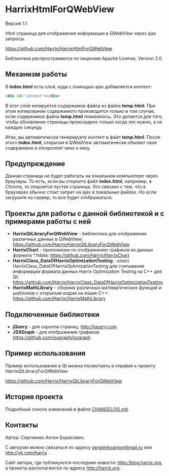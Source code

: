 HarrixHtmlForQWebView
=====================

Версия 1.1

Html страница для отображения информации в QWebView через ajax запросы.

https://github.com/Harrix/HarrixHtmlForQWebView

Библиотека распространяется по лицензии Apache License, Version 2.0.

Механизм работы
---------------

В **index.html** есть слой, куда с помощью ajax добавляется контент:

```html
<div id="content"></div>
```

В этот слой копируется содержимое файла из файла **temp.html**. При этом копирование содержимого производится только в том случае, если содержимое файла **temp.html** поменялось. Это делается для того, чтобы обновление страницы происходило только когда это нужно, а не каждую секунду.

Итак, вы автоматически генерируете контент в файл **temp.html**. После этого **index.html**, открытая в QWebView автоматически обновит свое содержимое и отскроллит окно к низу.

Предупреждение
--------------

Данная страница не будет работать на локальном компьютере через браузеры. То есть, если вы откроете файл **index.html**, например, в Chrome, то откроется пустая страница. Это связано с тем, что в браузерах обычно стоит запрет на ajax в локальных файлах. Но если загрузите на сервер, то все будет отображаться.

Проекты для работы с данной библиотекой и с примерами работы с ней
------------------------------------------------------------------

 * **HarrixQtLibraryForQWebView** - библиотека для отображения различных данных в QWebView: https://github.com/Harrix/HarrixQtLibraryForQWebView
 * **HarrixChart** - приложение по отображению графиков из данных формата *.hdata: https://github.com/Harrix/HarrixChart
 * **HarrixClass_DataOfHarrixOptimizationTesting** - класс HarrixClass_DataOfHarrixOptimizationTesting для считывания информации формата данных Harrix Optimization Testing на C++ для Qt: https://github.com/Harrix/HarrixClass_DataOfHarrixOptimizationTesting
 * **HarrixMathLibrary** - сборник различных математических функций и шаблонов с открытым кодом на языке C++: https://github.com/Harrix/HarrixMathLibrary

Подключенные библиотеки
-----------------------
 * **jQuery** - для скролла страниц: http://jquery.com
 * **JSXGraph** - для отображения графиков: https://github.com/jsxgraph/jsxgraph

Пример использования
--------------------

Пример использования в Qt можно посмотреть в справке к проекту HarrixQtLibraryForQWebView:

https://github.com/Harrix/HarrixQtLibraryForQWebView

История проекта
---------------

Подробный список изменений в файле [CHANGELOG.md](../master/CHANGELOG.md).

Контакты
--------

Автор: Сергиенко Антон Борисович.

С автором можно связаться по адресу sergienkoanton@mail.ru или  http://vk.com/harrix .

Сайт автора, где публикуются последние новости: http://blog.harrix.org, а проекты располагаются по адресу http://harrix.org .